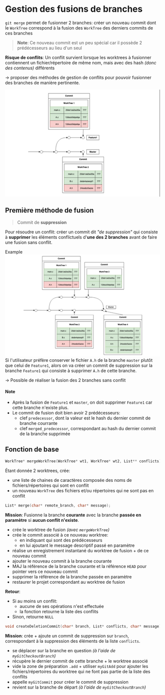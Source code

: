 # Gestion des fusions de branches
`git merge` permet de fusionner 2 branches: créer un nouveau commit dont le `WorkTree` correspond à la fusion des `WorkTree` des derniers commits de ces branches

>**Note**: Ce nouveau commit est un peu spécial car il possède 2 prédécesseurs au lieu d'un seul

**Risque de conflits**: Un conflit survient lorsque les worktrees à fusionner contiennent un fichier/répertoire de même nom, mais avec des hash *(donc des contenus)* différents

$\to$ proposer des méthodes de gestion de conflits pour pouvoir fusionner des branches de manière pertinente.

![fusion](sub_img/fusion.png)
## Première méthode de fusion 
>Commit de **suppression**

Pour résoudre un conflit: créer un commit dit *"de suppression"* qui consiste à **supprimer** les éléments conflictuels d'**une des 2 branches** avant de faire une fusion sans conflit. 

Example
![méthode de fusion](sub_img/method-fusion.png)
Si l'utilisateur préfère conserver le fichier `A.h` de la branche `master` plutôt que celui de `Feature1`, alors on va créer un commit de suppression sur la branche `Feature1` qui consiste à supprimer `A.h` de cette branche.

$\to$ Possible de réaliser la fusion des 2 branches sans conflit

#### Note
- Après la fusion de `Feature1` et `master`, on doit supprimer `Feature1` car cette branche n'existe plus.
- Le commit de fusion doit bien avoir 2 prédécesseurs: 
	- clef `predecessor`, dont la valeur est le hash du dernier commit de branche courrante
	- clef `merged_predecessor`, correspondant au hash du dernier commit de la branche supprimée

## Fonction de base
```C
WorkTree* mergeWorkTree(WorkTree* wt1, WorkTree* wt2, List** conflicts);
```
Étant donnée 2 worktrees, crée: 
- une liste de chaines de caractères composée des noms de fichiers/répertoires qui sont en conflit
- un nouveau `WorkTree` des fichiers et/ou répertoires qui ne sont pas en conflit

```C
List* merge(char* remote_branch, char* message);
```
**Mission**: Fusionne la branche **courante** avec la branche **passée en paramètre** si **aucun conflit n'existe**.
- crée le worktree de fusion *(avec `mergeWorkTree`)*
- crée le commit associé à ce nouveau worktree: 
	- en indiquant qui sont des prédécesseurs
	- en lui ajoutant le message descriptif passé en paramètre
- réalise un enregistrement instantané du worktree de fusion + de ce nouveau commit
- ajouter le nouveau commit à la branche courante
- MAJ la référence de la branche courante et la référence `HEAD` pour pointer vers ce nouveau commit
- supprimer la référence de la branche passée en paramètre
- restaurer le projet correspondant au worktree de fusion

**Retour**: 
- Si au moins un conflit: 
	- aucune de ses opérations n'est effectuée
	- la fonction retourne la liste des conflits
- Sinon, retourne `NULL`

```C
void createDeletionCommit(char* branch, List* conflicts, char* message);
```
**Mission**: crée + ajoute un commit de suppression sur `branch`, correspondant à la suppression des éléments de la liste `conflicts`.
- se déplacer sur la branche en question *(à l'aide de `myGitCheckoutBranch`)*
- récupère le dernier commit de cette branche + le worktree associé
- vide la zone de préparation `.add` + utiliser `myGitAdd` pour ajouter les fichiers/répertoires du worktree qui ne font pas partie de la liste des conflits
- appelle `myGitCommit` pour créer le commit de suppression
- revient sur la branche de départ *(à l'aide de `myGitCheckoutBranch`)*